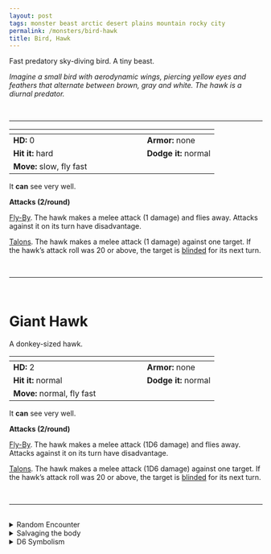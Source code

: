 ```yaml
---
layout: post
tags: monster beast arctic desert plains mountain rocky city
permalink: /monsters/bird-hawk
title: Bird, Hawk
---
```


Fast predatory sky-diving bird. A tiny beast.

_Imagine a small bird with aerodynamic wings, piercing yellow eyes and feathers that alternate between brown, gray and white. The hawk is a diurnal predator._

<br>

---

|  <span style="display: inline-block; width:250px"></span>  |  |
| -------- | --------|
| **HD:** 0 | **Armor:** none |
| **Hit it:** hard    | **Dodge it:** normal  |
| **Move:** slow, fly fast     |   | 

It **can** see very well.

**Attacks (2/round)**

<ins>Fly-By</ins>. The hawk makes a melee attack (1 damage) and flies away. Attacks against it on its turn have disadvantage.

<ins>Talons</ins>. The hawk makes a melee attack (1 damage) against one target. If the hawk’s attack roll was 20 or above, the target is [blinded](/2020/11/10/extra-rules/#conditions) for its next turn.

<br>

---

<br>

# Giant Hawk

A donkey-sized hawk. 

|  <span style="display: inline-block; width:250px"></span>  |  |
| -------- | --------|
| **HD:** 2 | **Armor:** none |
| **Hit it:** normal    | **Dodge it:** normal  |
| **Move:** normal, fly fast     |   | 

It **can** see very well.

**Attacks (2/round)**

<ins>Fly-By</ins>. The hawk makes a melee attack (1D6 damage) and flies away. Attacks against it on its turn have disadvantage.

<ins>Talons</ins>. The hawk makes a melee attack (1D6 damage) against one target. If the hawk’s attack roll was 20 or above, the target is [blinded](/2020/11/10/extra-rules/#conditions) for its next turn.

<br>

---

<br>

<details markdown="1">
<summary>Random Encounter</summary>
1. **Monster:** 1 giant hawk.
1. **Lair:** A nest on a very high spire. <br>    &nbsp; OR <br>    **Omen:** Cacaw!
1. **Spoor:** A small critter falls from the sky.
1. **Tracks:** Bird silhouette in the sky.
1. **Trace:** Hawk feathers. 
1. **Trace:** Distant hawk cry.
</details>

<details markdown="1">
<summary>Salvaging the body</summary>

Hawk’s meat has a dry, leathery texture, but is still edible. Its feathers are prized by bowyers.
</details>

<details markdown="1">
<summary>D6 Symbolism</summary>
In local cultures the bat is a symbol of ...
 
1. Military
2. Intteligence
3. Alterness
4. Speed
5. Freedom
6. Sacred 

</details>
